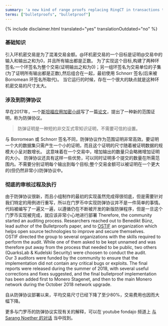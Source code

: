 ```yaml
---
summary: 'a new kind of range proofs replacing RingCT in transactions to obfuscate the amounts sent'
terms: ["bulletproofs", "bulletproof"]
---
```


{% include disclaimer.html translated="yes" translationOutdated="no" %}

### 基础知识

引入环机密交易是为了混淆交易金额。@环机密交易的一个目标是证明@交易中的输入和输出之和为0，并且所有输出都是正数。
为了实现这个目标,构建了两种环签名:一个环签名为整个交易(证明输出之和为0)；另一组环签名为交易单位的子集(为了证明所有输出都是正数),然后组合在一起，最初使用 Schnorr 签名(后来被 Borromean 环签名所取代)。 
当它运行的时候，存在一个很大的缺点就是这种环机密交易的尺寸太大。

### 涉及到防弹协议

早在2017年，一个[斯坦福应用加密小组](https://crypto.stanford.edu/bulletproofs/)写了一篇[论文](https://eprint.iacr.org/2017/1066.pdf)，提出了一种新的范围证明，称为防弹协议。 

> 防弹证明是一种短的非交互式零知识证明，不需要可信的设置。

与 Borromean 或 Schnorr 签名不同，防弹协议作为范围证明非常高效。要证明一个大的数据集只需产生一个小的证明，而且这个证明的尺寸随着被证明数据的规模大小呈对数增长。 
这意味着在一个交易中，增加输出的数量只会略微增加证明的大小。 
防弹协议还具有这样一些优势，可以同时证明多个提交的数量在所需范围内。不需要分别证明每个输出到每个目标;整个交易金额可以被证明在一个更大的(但仍然非常小)防弹协议中。

### 彻底的审核过程及执行

由于防弹协议很新，而且小组制作的最初的实现虽然完成得很彻底，但是需要针对我们特定的用例进行重写，所以在门罗币中实现防弹协议并不是一件简单的事情。 
代码被编写了一遍又一遍，以遵循仍在不断被开发的新版防弹程序，但是一旦这个门罗币实现被完成，就应该非常小心地进行部署 
Therefore, the community started an auditing process. Researchers reached out to Benedikt Bünz, lead author of the Bulletproofs paper, and to [OSTIF](https://ostif.org/) an organization which helps open source technologies to improve and secure themselves.  
OSTIF directed the group to several organizations with the skills required to perform the audit. While one of them asked to be kept unnamed and was therefore put away from the process that needed to be public, two others (QuarksLab & Kudelski Security) were choosen to conduct the audit.  
Our 3 auditors were funded by the community to ensure that the
implementation did not contain any critical bugs or exploits.  The final
reports were released during the summer of 2018, with several useful
corrections and fixes suggested, and the final bulletproof implementation
has been added first to Monero Stagenet, and then to the main Monero network
during the October 2018 network upgrade.

自从防弹协议部署以来，平均交易尺寸已经下降了至少80%，交易费用也因而大幅下降。

更多与门罗币的防弹协议实现有关的解释，可以在 youtube fondajo 频道上 [与 Sarang Noether
的对话](https://www.youtube.com/watch?v=6lEWqIMLzUU) 当中找到。
